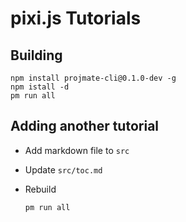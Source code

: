 # pixi.js Tutorials

## Building

    npm install projmate-cli@0.1.0-dev -g
    npm istall -d
    pm run all

## Adding another tutorial

*   Add markdown file  to `src`
*   Update `src/toc.md`
*   Rebuild

        pm run all

